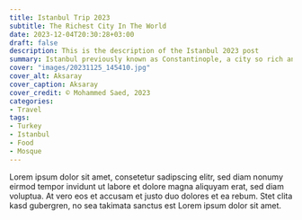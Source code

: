 ```yaml
---
title: Istanbul Trip 2023
subtitle: The Richest City In The World
date: 2023-12-04T20:30:28+03:00
draft: false
description: This is the description of the Istanbul 2023 post
summary: Istanbul previously known as Constantinople, a city so rich and strategic even the Romans were eager to claim it as a new capital replacing old Rome. It is at the center of many conjectures. Connecting Asia and Europe through land and sea. A city where the east and west harmoniously converge and diverge. There is no color, taste, or sight that you will not experience in Istanbul. Truely the crown jewel of all cities and the epicenter of the present now.
cover: "images/20231125_145410.jpg"
cover_alt: Aksaray
cover_caption: Aksaray
cover_credit: © Mohammed Saed, 2023
categories:
- Travel
tags:
- Turkey
- Istanbul
- Food
- Mosque
---
```

Lorem ipsum dolor sit amet, consetetur sadipscing elitr, sed diam nonumy eirmod tempor invidunt ut labore et dolore magna aliquyam erat, sed diam voluptua. At vero eos et accusam et justo duo dolores et ea rebum. Stet clita kasd gubergren, no sea takimata sanctus est Lorem ipsum dolor sit amet.
